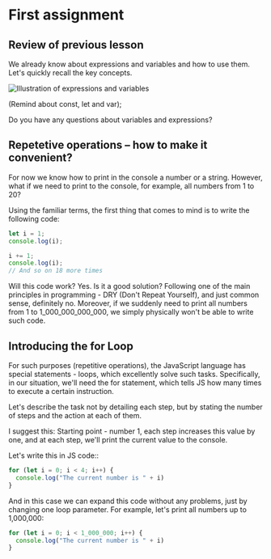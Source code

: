 <!-- Let's imagine that on previous lesson we discussed expressions and variables and the group is familiar with it -->
# First assignment

## Review of previous lesson
We already know about expressions and variables and how to use them. Let's quickly recall the key concepts.

![Illustration of expressions and variables](https://screenifyai.com/wp-content/uploads/2023/11/image-5-1024x629.png)

(Remind about const, let and var);

Do you have any questions about variables and expressions?

## Repetetive operations – how to make it convenient?
For now we know how to print in the console a number or a string.
However, what if we need to print to the console, for example, all numbers from 1 to 20?

Using the familiar terms, the first thing that comes to mind is to write the following code:
``` js
let i = 1;
console.log(i);

i += 1;
console.log(i);
// And so on 18 more times
```

Will this code work? Yes. Is it a good solution? Following one of the main principles in programming - DRY (Don't Repeat Yourself), and just common sense, definitely no. Moreover, if we suddenly need to print all numbers from 1 to 1_000_000_000_000, we simply physically won't be able to write such code.

## Introducing the for Loop
For such purposes (repetitive operations), the JavaScript language has special statements - loops, which excellently solve such tasks. Specifically, in our situation, we'll need the for statement, which tells JS how many times to execute a certain instruction.

Let's describe the task not by detailing each step, but by stating the number of steps and the action at each of them.

I suggest this: Starting point - number 1, each step increases this value by one, and at each step, we'll print the current value to the console.

Let's write this in JS code::
``` js
for (let i = 0; i < 4; i++) {
  console.log("The current number is " + i) 
}
```

And in this case we can expand this code without any problems, just by changing one loop parameter. For example, let's print all numbers up to 1,000,000:

``` js
for (let i = 0; i < 1_000_000; i++) {
  console.log("The current number is " + i) 
}
```
